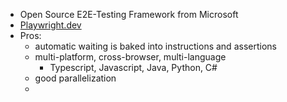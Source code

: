 - Open Source E2E-Testing Framework from Microsoft
- [Playwright.dev](https://playwright.dev)
- Pros:
	- automatic waiting is baked into instructions and assertions
	- multi-platform, cross-browser, multi-language
		- Typescript, Javascript, Java, Python, C#
	- good parallelization
	-